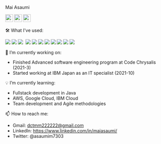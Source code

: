 Mai Asaumi

[<img src="https://cdn.jsdelivr.net/npm/simple-icons@v3/icons/gmail.svg" width="24">](mailto:dctmm222222@gmail.com)
[<img src="https://cdn.jsdelivr.net/npm/simple-icons@v3/icons/linkedin.svg" width="24">](https://www.linkedin.com/in/maiasaumi/)
[<img src="https://cdn.jsdelivr.net/npm/simple-icons@v3/icons/twitter.svg" width="24">](https://twitter.com/asaumim7303)

🛠 What I've used:

<p>
<img src="https://img.shields.io/badge/-JavaScript-000?style=flat&logo=javascript" />
<img src="https://img.shields.io/badge/-Node.js-000?style=flat&logo=node.js" />
<img src="https://img.shields.io/badge/-HTML-000?style=flat&logo=html5" />
<img scr="https://img.shields.io/badge/-CSS-000?style=flat&logo=css3" />
<img src="https://img.shields.io/badge/-Vue.js-000?style=flat&logo=vue.js" />
<img src="https://img.shields.io/badge/-ReactJS-000?style=flat&logo=react" />
<img src="https://img.shields.io/badge/-Python-000?style=flat&logo=python" />
<img src="https://img.shields.io/badge/-Unity-000?style=flat&logo=unity" />
<img src="https://img.shields.io/badge/-ExpressJS-000?style=flat&logo=express" />
<img src="https://img.shields.io/badge/-PostgreSQL-000?style=flat&logo=postgresql" />
<img src="https://img.shields.io/badge/-Heroku-000?style=flat&logo=heroku" />
<img src="https://img.shields.io/badge/-Visual%20Studio%20Code-000?logo=visual-studio-code&style=flat" />
</p>

🌱 I’m currently working on:

- Finished Advanced software engineering program at Code Chrysalis (2021-3)
- Started working at IBM Japan as an IT specialist (2021-10)

💡 I’m currently learning:

- Fullstack development in Java
- AWS, Google Cloud, IBM Cloud
- Team development and Agile methodologies

📫 How to reach me:

- Gmail: dctmm222222@gmail.com
- LinkedIn: https://www.linkedin.com/in/maiasaumi/
- Twitter: @asaumim7303

<!--
**maiasaumi/maiasaumi** is a ✨ _special_ ✨ repository because its `README.md` (this file) appears on your GitHub profile.

Here are some ideas to get you started:

- 🔭 I’m currently working on ...
- 🌱 I’m currently learning ...
- 👯 I’m looking to collaborate on ...
- 🤔 I’m looking for help with ...
- 💬 Ask me about ...
- 📫 How to reach me: ...
- 😄 Pronouns: ...
- ⚡ Fun fact: ...
-->
